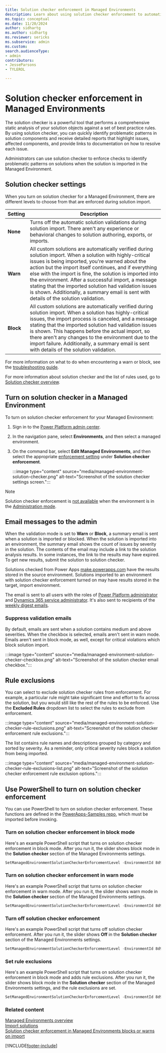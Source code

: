 ```yaml
---
title: Solution checker enforcement in Managed Environments
description: Learn about using solution checker enforcement to automatically prevent security and reliability validations during solution import.
ms.topic: conceptual
ms.date: 11/20/2024
author: sidhartg
ms.author: sidhartg
ms.reviewer: sericks
ms.subservice: admin
ms.custom: 
search.audienceType:
- admin
contributors:
- JesseParsons
- TYLEROL 

---
```


# Solution checker enforcement in Managed Environments

The solution checker is a powerful tool that performs a comprehensive static analysis of your solution objects against a set of best practice rules. By using solution checker, you can quickly identify problematic patterns in solution components and receive detailed reports that highlight issues, affected components, and provide links to documentation on how to resolve each issue.

Administrators can use solution checker to enforce checks to identify problematic patterns on solutions when the solution is imported in the Managed Environment.

## Solution checker settings

When you turn on solution checker for a Managed Environment, there are different levels to choose from that are enforced during solution import.

| Setting | Description |
| --- | --- |
| **None** |  Turns off the automatic solution validations during solution import. There aren't any experience or behavioral changes to solution authoring, exports, or imports. |
| **Warn** |  All custom solutions are automatically verified during solution import. When a solution with highly-critical issues is being imported, you're warned about the action but the import itself continues, and if everything else with the import is fine, the solution is imported into the environment. After a successful import, a message stating that the imported solution had validation issues is shown. Additionally, a summary email is sent with details of the solution validation. |
| **Block** | All custom solutions are automatically verified during solution import. When a solution has highly-critical issues, the import process is canceled, and a message stating that the imported solution had validation issues is shown. This happens before the actual import, so there aren't any changes to the environment due to the import failure. Additionally, a summary email is sent with details of the solution validation.|

For more information on what to do when encountering a warn or block, see the [troubleshooting guide](/troubleshoot/power-platform/power-apps/manage-apps-and-solutions/solution-checker-enforcement-import-issues).

For more information about solution checker and the list of rules used, go to [Solution checker overview](/power-apps/maker/data-platform/use-powerapps-checker).

## Turn on solution checker in a Managed Environment

To turn on solution checker enforcement for your Managed Environment:

1. Sign in to the [Power Platform admin center](https://aka.ms/ppac).
1. In the navigation pane, select **Environments**, and then select a managed environment.
1. On the command bar, select **Edit Managed Environments**, and then select the appropriate [enforcement setting](#solution-checker-settings) under **Solution checker enforcement**.

    :::image type="content" source="media/managed-environment-solution-checker.png" alt-text="Screenshot of the solution checker settings screen.":::

> [!NOTE]
> Solution checker enforcement is [not available](/power-apps/maker/data-platform/common-issues-resolutions-solution-checker#solution-checker-cant-access-environments-in-administration-mode) when the environment is in the [Administration mode](admin-mode.md).

## Email messages to the admin

When the validation mode is set to **Warn** or **Block**, a summary email is sent when a solution is imported or blocked. When the solution is imported into an environment, the summary email shows the count of issues by severity in the solution. The contents of the email may include a link to the solution analysis results. In some instances, the link to the results may have expired. To get new results, submit the solution to solution checker.

Solutions checked from Power Apps [make.powerapps.com](https://make.powerapps.com) have the results stored in the source environment. Solutions imported to an environment with solution checker enforcement turned on may have results stored in the target, import environment.

The email is sent to all users with the roles of [Power Platform administrator](use-service-admin-role-manage-tenant.md#power-platform-administrator) and [Dynamics 365 service administrator](use-service-admin-role-manage-tenant.md#dynamics-365-administrator). It's also sent to recipients of the [weekly digest emails](managed-environment-usage-insights.md#who-can-receive-the-weekly-digest).

### Suppress validation emails

By default, emails are sent when a solution contains medium and above severities. When the checkbox is selected, emails aren't sent in warn mode. Emails aren't sent in block mode, as well, except for critical violations which block solution import.

:::image type="content" source="media/managed-environment-solution-checker-checkbox.png" alt-text="Screenshot of the solution checker email checkbox.":::

## Rule exclusions

You can select to exclude solution checker rules from enforcement. For example, a particular rule might take significant time and effort to fix across the solution, but you would still like the rest of the rules to be enforced. Use the **Excluded Rules** dropdown list to select the rules to exclude from enforcement.

:::image type="content" source="media/managed-environment-solution-checker-rule-exclusions.png" alt-text="Screenshot of the solution checker enforcement rule exclusions.":::

The list contains rule names and descriptions grouped by category and sorted by severity. As a reminder, only critical severity rules block a solution from being imported.

:::image type="content" source="media/managed-environment-solution-checker-rule-exclusions-list.png" alt-text="Screenshot of the solution checker enforcement rule exclusion options.":::

## Use PowerShell to turn on solution checker enforcement

You can use PowerShell to turn on solution checker enforcement. These functions are defined in the [PowerApps-Samples repo](https://github.com/microsoft/PowerApps-Samples/blob/master/powershell/admin-center/Microsoft.PowerApps.Administration.PowerShell.Samples.psm1), which must be imported before invoking.

### Turn on solution checker enforcement in block mode

Here's an example PowerShell script that turns on solution checker enforcement in block mode. After you run it, the slider shows block mode in the **Solution checker** section of the Managed Environments settings.

```powershell
SetManagedEnvironmentSolutionCheckerEnforcementLevel -EnvironmentId 8d996ece-8558-4c4e-b459-a51b3beafdb4 -Level block
```

### Turn on solution checker enforcement in warn mode

Here's an example PowerShell script that turns on solution checker enforcement in warn mode. After you run it, the slider shows warn mode in the **Solution checker** section of the Managed Environments settings.

```powershell
SetManagedEnvironmentSolutionCheckerEnforcementLevel -EnvironmentId 8d996ece-8558-4c4e-b459-a51b3beafdb4 -Level warn
```

### Turn off solution checker enforcement

Here's an example PowerShell script that turns off solution checker enforcement. After you run it, the slider shows **Off** in the **Solution checker** section of the Managed Environments settings.

```powershell
SetManagedEnvironmentSolutionCheckerEnforcementLevel -EnvironmentId 8d996ece-8558-4c4e-b459-a51b3beafdb4 -Level none
```

### Set rule exclusions

Here's an example PowerShell script that turns on solution checker enforcement in block mode and adds rule exclusions. After you run it, the slider shows block mode in the **Solution checker** section of the Managed Environments settings, and the rule exclusions are set.

```powershell
SetManagedEnvironmentSolutionCheckerEnforcementLevel -EnvironmentId 8d996ece-8558-4c4e-b459-a51b3beafdb4 -Level none -RuleExclusions "web-use-async,web-use-offline"
```

### Related content

[Managed Environments overview](managed-environment-overview.md) <br />
[Import solutions](/power-apps/maker/data-platform/import-update-export-solutions)  <br />
[Solution checker enforcement in Managed Environments blocks or warns on import](/troubleshoot/power-platform/power-apps/manage-apps-and-solutions/solution-checker-enforcement-import-issues)

[!INCLUDE[footer-include](../includes/footer-banner.md)]
